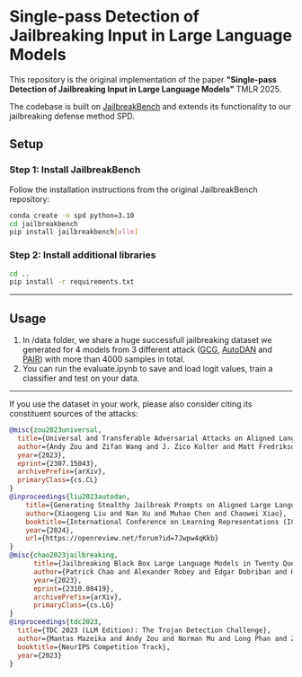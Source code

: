 # Single-pass Detection of Jailbreaking Input in Large Language Models

This repository is the original implementation of the paper **"Single-pass Detection of Jailbreaking Input in Large Language Models"** TMLR 2025.

The codebase is built on [JailbreakBench](https://github.com/JailbreakBench/jailbreakbench) and extends its functionality to our jailbreaking defense method SPD. 

## Setup

### **Step 1: Install JailbreakBench**

Follow the installation instructions from the original JailbreakBench repository:

```bash
conda create -n spd python=3.10
cd jailbreakbench
pip install jailbreakbench[vllm]
```
### **Step 2: Install additional libraries**

```bash
cd ..
pip install -r requirements.txt
```
---
## Usage

1. In /data folder, we share a huge successfull jailbreaking dataset we generated for 4 models from 3 different attack ([GCG](https://github.com/llm-attacks/llm-attacks), [AutoDAN](https://github.com/SheltonLiu-N/AutoDAN) and [PAIR](https://github.com/patrickrchao/JailbreakingLLMs)) with more than 4000 samples in total.
2. You can run the evaluate.ipynb to save and load logit values, train a classifier and test on your data.

---

If you use the dataset in your work, please also consider citing its constituent sources of the attacks:

```bibtex
@misc{zou2023universal,
  title={Universal and Transferable Adversarial Attacks on Aligned Language Models},
  author={Andy Zou and Zifan Wang and J. Zico Kolter and Matt Fredrikson},
  year={2023},
  eprint={2307.15043},
  archivePrefix={arXiv},
  primaryClass={cs.CL}
}
@inproceedings{liu2023autodan,
    title={Generating Stealthy Jailbreak Prompts on Aligned Large Language Models},
    author={Xiaogeng Liu and Nan Xu and Muhao Chen and Chaowei Xiao},
    booktitle={International Conference on Learning Representations (ICLR)},
    year={2024},
    url={https://openreview.net/forum?id=7Jwpw4qKkb}
}
@misc{chao2023jailbreaking,
      title={Jailbreaking Black Box Large Language Models in Twenty Queries}, 
      author={Patrick Chao and Alexander Robey and Edgar Dobriban and Hamed Hassani and George J. Pappas and Eric Wong},
      year={2023},
      eprint={2310.08419},
      archivePrefix={arXiv},
      primaryClass={cs.LG}
}
@inproceedings{tdc2023,
  title={TDC 2023 (LLM Edition): The Trojan Detection Challenge},
  author={Mantas Mazeika and Andy Zou and Norman Mu and Long Phan and Zifan Wang and Chunru Yu and Adam Khoja and Fengqing Jiang and Aidan O'Gara and Ellie Sakhaee and Zhen Xiang and Arezoo Rajabi and Dan Hendrycks and Radha Poovendran and Bo Li and David Forsyth},
  booktitle={NeurIPS Competition Track},
  year={2023}
}
```
